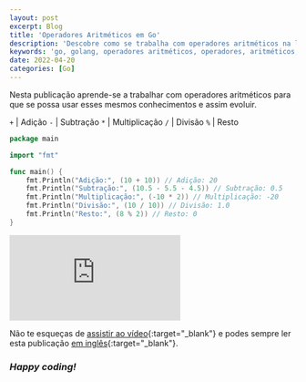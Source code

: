 ```yaml
---
layout: post
excerpt: Blog
title: 'Operadores Aritméticos em Go'
description: 'Descobre como se trabalha com operadores aritméticos na linguagem de programação Go. Obtém respostas às tuas dúvidas com a teoria e os exemplos apresentados.'
keywords: 'go, golang, operadores aritméticos, operadores, aritméticos, publicação'
date: 2022-04-20
categories: [Go]
---
```


Nesta publicação aprende-se a trabalhar com operadores aritméticos para que se possa usar esses mesmos conhecimentos e assim evoluir.

`+` | Adição
`-` | Subtração
`*` | Multiplicação
`/` | Divisão
`%` | Resto

```go
package main

import "fmt"

func main() {
	fmt.Println("Adição:", (10 + 10)) // Adição: 20
	fmt.Println("Subtração:", (10.5 - 5.5 - 4.5)) // Subtração: 0.5
	fmt.Println("Multiplicação:", (-10 * 2)) // Multiplicação: -20
	fmt.Println("Divisão:", (10 / 10)) // Divisão: 1.0
	fmt.Println("Resto:", (8 % 2)) // Resto: 0
}
```

<div class="video-container">
  <iframe src="https://www.youtube.com/embed/PUpojD6_Swo" frameborder="0" allowfullscreen></iframe>
</div>

Não te esqueças de [assistir ao vídeo](https://youtu.be/PUpojD6_Swo){:target="\_blank"} e podes sempre ler esta publicação [em inglês](https://nelsonsilvadev.com/blog/arithmetic-operators-in-go/){:target="\_blank"}.

### _Happy coding!_

